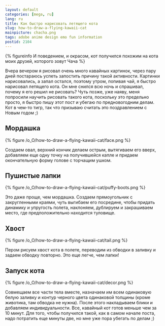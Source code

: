 ```yaml
---
layout: default
categories: [mega, ru]
lang: ru
title: Как быстро нарисовать летящего кота
slug: how-to-draw-a-flying-kawaii-cat
mainpicture: chacha.png
tags: adobe anime design emo fun information 
postid: 2104
---
```




{% figureinfo И поведением, и окрасом, кот получился похожим на кота моих друзей, которого зовут Чача %}



Вчера вечером я рисовал очень много кавайных картинок, через пару дней постараюсь успеть запостить причину такой активности. Картинки нарисовались, а запал остался, поэтому утром, попивая чай, я быстро нарисовал летящего кота. Он мне снился всю ночь и спрашивал, почему я его решил не рисовать? Чуть позже, уже наяву, меня попросили научить рисовать такого кота, поскольку это предельно просто, я быстро пишу этот пост и убегаю по предновогодним делам. Кот в чем-то тигр, так что призываю считать это поздравлением с Новым годом ;)<!--more-->



## Мордашка



{% figure /o_O/how-to-draw-a-flying-kawaii-cat/face.png %}



Создаем овал, верхний кончик делаем острым, вытягиваем его вверх, добавляем еще одну точку на получившейся капле и придаем окончательную форму голове с торчащим ушком.



## Пушистые лапки



{% figure /o_O/how-to-draw-a-flying-kawaii-cat/puffy-boots.png %}



Это даже проще, чем мордашка. Создаем прямоугольник с закругленными краями, чуть выгибаем его посредине, чтобы придать динамику и упругость полета, наклоняем, дублируем и закрашиваем место, где предположительно находится туловище.



## Хвост



{% figure /o_O/how-to-draw-a-flying-kawaii-cat/tail.png %}



Пером рисуем хвост кота в полете, переводим из обводки в заливку и задаем обводку повторно. Это еще легче, чем лапки!



## Запуск кота



{% figure /o_O/how-to-draw-a-flying-kawaii-cat/decor.png %}



Совмещаем все части тела вместе, назначаем им всем одинаковую белую заливку и контур черного цвета одинаковой толщины (кроме животика, там обводка не нужна). После этого накладываем блики и добавляем индивидуальности. Все, кавайный кот готов меньше чем за 10 минут. Для того, чтобы получился такой, как в самом начале поста, надо потратить еще минуты две, но мне уже пора убегать по делам ;)